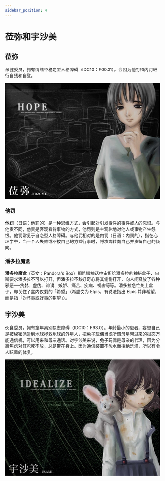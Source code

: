 ```yaml
---
sidebar_position: 4
---
```


# 莅弥和宇沙美

## 莅弥

保健委员，拥有情绪不稳定型人格障碍（IDC10：F60.31）。会因为他罚和内罚进行自残和自慰。

![nozomi](../images/thumb_nozomi.jpg)

### 他罚

**他罚**（日语：他罰的）是一种思维方式，会引起对引发事件的事件或人的怨恨。与他责不同，他责是客观看待事物的方式，他罚则是主观性地对他人或事物产生怨恨。他罚常见于自恋型人格障碍。与他罚相对的是内罚（日语：内罰的），指在心理学中，当一个人失败或不按自己的方式行事时，将攻击转向自己并责备自己的倾向。

### 潘多拉魔盒

**潘多拉魔盒**（英文：Pandora's Box）即希腊神话中宙斯给潘多拉的神秘盒子，宙斯要求潘多拉不可以打开，但潘多拉不敌好奇心将其偷偷打开，向人间释放了各种邪恶──贪婪、虚伪、诽谤、嫉妒、痛苦、疾病、祸害等等。潘多拉急忙关上盒子，却关住了盒内仅剩的「希望」（希腊文为 Elpis，有说法指出 Elpis 并非希望，而是指「对坏事或好事的期望」）。

## 宇沙美

伙食委员，拥有童年离别焦虑障碍（IDC10：F93.0）。年龄最小的患者，妄想自己是被秘密派遣到地球拯救地球的外星人，把兔子玩偶当成所谓母星带过来的拟态万能通信机，可以用来和母亲通话。对宇沙美来说，兔子玩偶是母亲的代理，因为分离焦虑对其死死不放，总是带在身上。因为通信装置不防水而拒绝洗澡，所以有令人眩晕的体臭。

![usami](../images/thumb_usami.jpg)
